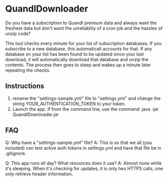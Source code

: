 # QuandlDownloader
Do you have a subscription to Quandl premium data and always want the freshest data but don't want the unreliablity of a cron job
and the hassles of unzip code?

This tool checks every minute for your list of subscription databases.  If you subscribe to a new database, this automaticall
accounts for that.  If any database on your list has been found to be updated since your last download, it will automatically
download that database and unzip the contents.  The process then goes to sleep and wakes up a minute later repeating the checks.

## Instructions
1) rename the "settings-sample.yml" file to "settings.yml" and change the string YOUR_AUTHENTICATION_TOKEN to your token.
2) Launch the app.  If from the command line, use the command:  java -jar QuandlDownloader.jar

## FAQ
Q: Why have a "settings-sample.yml" file?
A: This is so that we all (you included) can test active auth tokens in settings.yml and have that file be in .gitignore.

Q: This app runs all day?  What resources does it use?
A: Almost none while it's sleeping.  When it's checking for updates, it is only two HTTPS calls, one only retrievs header information.
